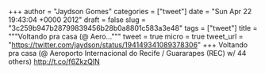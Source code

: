 
+++
author = "Jaydson Gomes"
categories = ["tweet"]
date = "Sun Apr 22 19:43:04 +0000 2012"
draft = false
slug = "3c259b947b28799839456b28b0a8801c583a3e48"
tags = ["tweet"]
title = """Voltando pra casa (@ Aero..."""
tweet = true
micro = true
tweet_url = "https://twitter.com/jaydson/status/194149341089378306"
+++
Voltando pra casa (@ Aeroporto Internacional do Recife / Guararapes (REC) w/ 44 others) http://t.co/f6ZkzQIN
